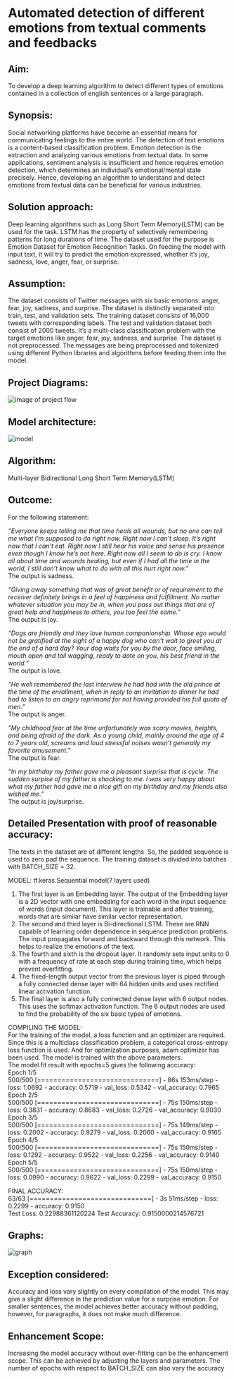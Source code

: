 # Automated detection of different emotions from textual comments and feedbacks

## Aim:
To develop a deep learning algorithm to detect different
types of emotions contained in a collection of english
sentences or a large paragraph.

## Synopsis:
Social networking platforms have become an essential means for communicating
feelings to the entire world. The detection of text emotions is a content-based
classification problem. Emotion detection is the extraction and analyzing various
emotions from textual data. In some applications, sentiment analysis is insufficient
and hence requires emotion detection, which determines an individual’s
emotional/mental state precisely. Hence, developing an algorithm to understand
and detect emotions from textual data can be beneficial for various industries.

## Solution approach:
Deep learning algorithms such as Long Short Term Memory(LSTM) can be used
for the task. LSTM has the property of selectively remembering patterns for long
durations of time. The dataset used for the purpose is Emotion Dataset for Emotion
Recognition Tasks. On feeding the model with input text, it will try to predict the
emotion expressed, whether it’s joy, sadness, love, anger, fear, or surprise.

## Assumption:
The dataset consists of Twitter messages with six basic emotions: anger, fear, joy,
sadness, and surprise. The dataset is distinctly separated into train, test, and
validation sets. The training dataset consists of 16,000 tweets with corresponding
labels. The test and validation dataset both consist of 2000 tweets. It’s a
multi-class classification problem with the target emotions like anger, fear, joy,
sadness, and surprise.
The dataset is not preprocessed. The messages are being preprocessed and
tokenized using different Python libraries and algorithms before feeding them into
the model.

## Project Diagrams:
![image of project flow](https://i.ibb.co/JkSn1k8/project-nlp.png)

## Model architecture:
![model](https://i.ibb.co/Rj55FBN/model.png)

## Algorithm:
Multi-layer Bidirectional Long Short Term Memory(LSTM)

## Outcome:
For the following statement:

*“Everyone keeps telling me that time heals all wounds, but no one can tell me what I’m supposed
to do right now. Right now I can’t sleep. It’s right now that I can’t eat. Right now I still hear his
voice and sense his presence even though I know he’s not here. Right now all I seem to do is cry.
I know all about time and wounds healing, but even if I had all the time in the world, I still don’t
know what to do with all this hurt right now.”* <br>
The output is sadness.

*“Giving away something that was of great benefit or of requirement to the receiver definitely
brings in a feel of happiness and fulfillment. No matter whatever situation you may be in, when
you pass out things that are of great help and happiness to others, you too feel the same.”* <br>
The output is joy.

*“Dogs are friendly and they love human companionship. Whose ego would not be gratified at the
sight of a happy dog who can't wait to greet you at the end of a hard day? Your dog waits for you
by the door, face smiling, mouth open and tail wagging, ready to dote on you, his best friend in
the world.”* <br>
The output is love.
  
*“He well remembered the last interview he had had with the old prince at the time of the
enrollment, when in reply to an invitation to dinner he had had to listen to an angry
reprimand for not having provided his full quota of men.”* <br>
The output is anger.
  
*“My childhood fear at the time unfortunately was scary movies, heights, and being afraid of the
dark. As a young child, mainly around the age of 4 to 7 years old, screams and loud stressful
noises wasn’t generally my favorite amusement.”* <br>
The output is fear.
  
*“In my birthday my father gave me a pleasant surprise that is cycle. The sudden surpise of my
father is shocking to me. I was very happy about what my father had gave me a nice gift on my
birthday and my friends also wished me.”* <br>
The output is joy/surprise.

## Detailed Presentation with proof of reasonable accuracy:
The texts in the dataset are of different lengths. So, the padded sequence is used
to zero pad the sequence. The training dataset is divided into batches with
BATCH_SIZE = 32.

MODEL: tf.keras.Sequential model(7 layers used)
1. The first layer is an Embedding layer. The output of the Embedding layer is a
2D vector with one embedding for each word in the input sequence of words
(input document). This layer is trainable and after training, words that are
similar have similar vector representation.
2. The second and third layer is Bi-directional LSTM. These are RNN capable of
learning order dependence in sequence prediction problems. The input
propagates forward and backward through this network. This helps to realize
the emotions of the text.
3. The fourth and sixth is the dropout layer. It randomly sets input units to 0 with a
frequency of rate at each step during training time, which helps prevent
overfitting.
4. The fixed-length output vector from the previous layer is piped through a fully
connected dense layer with 64 hidden units and uses rectified linear activation
function.
5. The final layer is also a fully connected dense layer with 6 output nodes. This
uses the softmax activation function. The 6 output nodes are used to find the
probability of the six basic types of emotions.

COMPILING THE MODEL:<br>
For the training of the model, a loss function and an optimizer are required. Since
this is a multiclass classification problem, a categorical cross-entropy loss function
is used. And for optimization purposes, adam optimizer has been used.
The model is trained with the above parameters.<br>
The model.fit result with epochs=5 gives the following accuracy:<br>
Epoch 1/5<br>
500/500 [==============================] - 86s 153ms/step - loss: 1.0692 - accuracy: 0.5719 - val_loss: 0.5342 - val_accuracy: 0.7965<br>
Epoch 2/5<br>
500/500 [==============================] - 75s 150ms/step - loss: 0.3831 - accuracy: 0.8683 - val_loss: 0.2726 - val_accuracy: 0.9030<br>
Epoch 3/5<br>
500/500 [==============================] - 75s 149ms/step - loss: 0.2002 - accuracy: 0.9279 - val_loss: 0.2060 - val_accuracy: 0.9165<br>
Epoch 4/5<br>
500/500 [==============================] - 75s 150ms/step - loss: 0.1292 - accuracy: 0.9522 - val_loss: 0.2256 - val_accuracy: 0.9140<br>
Epoch 5/5<br>
500/500 [==============================] - 75s 150ms/step - loss: 0.0990 - accuracy: 0.9622 - val_loss: 0.2299 - val_accuracy: 0.9150<br>

FINAL ACCURACY:<br>
63/63 [==============================] - 3s 51ms/step - loss: 0.2299 - accuracy: 0.9150 <br>
Test Loss: 0.22988361120224
Test Accuracy: 0.9150000214576721

## Graphs:
![graph](https://i.ibb.co/kX8fKYY/graph.png)

## Exception considered:

Accuracy and loss vary slightly on every compilation of the model. This may give a
slight difference in the prediction value for a surprise emotion.
For smaller sentences, the model achieves better accuracy without padding,
however, for paragraphs, it does not make much difference.

## Enhancement Scope:

Increasing the model accuracy without over-fitting can be the enhancement scope.
This can be achieved by adjusting the layers and parameters. The number of
epochs with respect to BATCH_SIZE can also vary the accuracy


